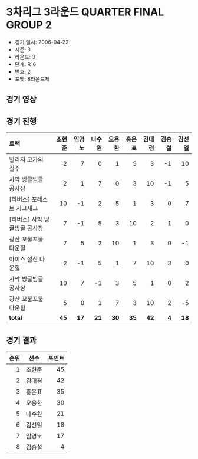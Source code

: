 # 3차리그 3라운드 QUARTER FINAL GROUP 2

- 경기 일시: 2006-04-22
- 시즌: 3
- 라운드: 3
- 단계: R16
- 번호: 2
- 포맷: 8라운드제





## 경기 영상
## 경기 진행

| 트랙 | 조현준 | 임영노 | 나수원 | 오용환 | 홍은표 | 김대겸 | 김승철 | 김선일 |
|:---|---:|---:|---:|---:|---:|---:|---:|---:|
| 빌리지 고가의 질주 | 2 | 7 | 0 | 1 | 5 | 3 | -1 | 10 |
| 사막 빙글빙글 공사장 | 2 | 1 | 7 | 0 | 3 | 10 | -1 | 5 |
| [리버스] 포레스트 지그재그 | 10 | -1 | 2 | 5 | 1 | 3 | 0 | 7 |
| [리버스] 사막 빙글빙글 공사장 | 7 | -1 | 5 | 3 | 10 | 2 | 1 | 0 |
| 광산 꼬불꼬불 다운힐 | 7 | 5 | 2 | 10 | 1 | 3 | 0 | -1 |
| 아이스 설산 다운힐 | 2 | -1 | 5 | 1 | 7 | 10 | 3 | 0 |
| 사막 빙글빙글 공사장 | 10 | 7 | -1 | 3 | 5 | 1 | 0 | 2 |
| 광산 꼬불꼬불 다운힐 | 5 | 0 | 1 | 7 | 3 | 10 | 2 | -5 |
| __total__ | __45__ | __17__ | __21__ | __30__ | __35__ | __42__ | __4__ | __18__ |




## 경기 결과

| 순위 | 선수 | 포인트 |
|---:|:---:|---:|
| 1 | 조현준 | 45 |
| 2 | 김대겸 | 42 |
| 3 | 홍은표 | 35 |
| 4 | 오용환 | 30 |
| 5 | 나수원 | 21 |
| 6 | 김선일 | 18 |
| 7 | 임영노 | 17 |
| 8 | 김승철 | 4 |

